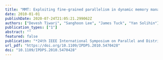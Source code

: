 ```yaml
---
title: "MMT: Exploiting fine-grained parallelism in dynamic memory management"
date: 2010-01-01
publishDate: 2020-07-24T21:05:21.299062Z
authors: ["Devesh Tiwari", "Sanghoon Lee", "James Tuck", "Yan Solihin"]
publication_types: ["1"]
abstract: ""
featured: false
publication: "*24th IEEE International Symposium on Parallel and Distributed Processing, IPDPS 2010, Atlanta, Georgia, USA, 19-23 April 2010 - Conference Proceedings*"
url_pdf: "https://doi.org/10.1109/IPDPS.2010.5470428"
doi: "10.1109/IPDPS.2010.5470428"
---
```


